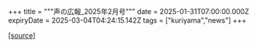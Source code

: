 +++
title = """声の広報_2025年2月号"""
date = 2025-01-31T07:00:00.000Z
expiryDate = 2025-03-04T04:24:15.142Z
tags = ["kuriyama","news"]
+++


[[source]](https://www.town.kuriyama.hokkaido.jp/site/koho/30282.html)
